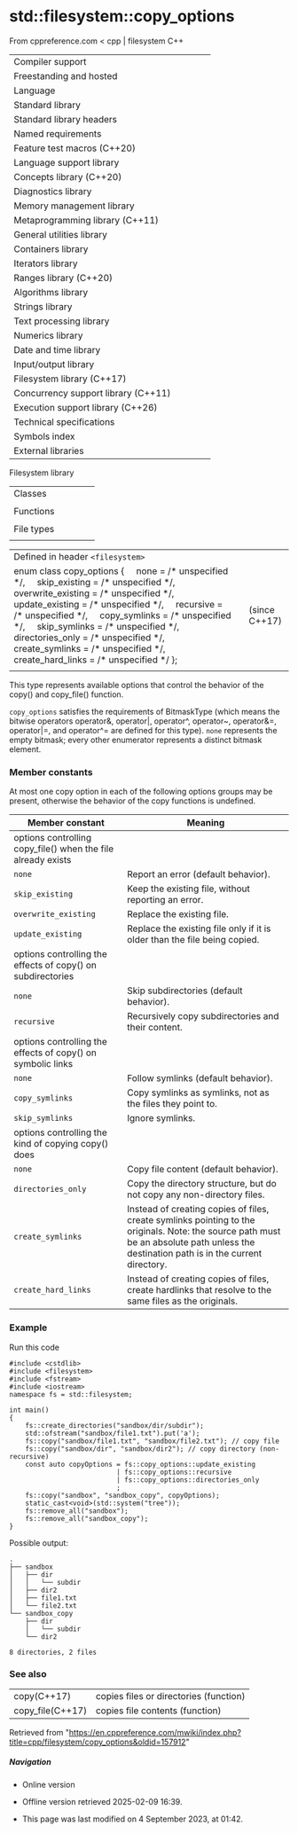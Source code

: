 # std::filesystem::copy_options

From cppreference.com
< cpp‎ | filesystem
C++

|  |  |  |  |  |
| --- | --- | --- | --- | --- |
| Compiler support | | | | |
| Freestanding and hosted | | | | |
| Language | | | | |
| Standard library | | | | |
| Standard library headers | | | | |
| Named requirements | | | | |
| Feature test macros (C++20) | | | | |
| Language support library | | | | |
| Concepts library (C++20) | | | | |
| Diagnostics library | | | | |
| Memory management library | | | | |
| Metaprogramming library (C++11) | | | | |
| General utilities library | | | | |
| Containers library | | | | |
| Iterators library | | | | |
| Ranges library (C++20) | | | | |
| Algorithms library | | | | |
| Strings library | | | | |
| Text processing library | | | | |
| Numerics library | | | | |
| Date and time library | | | | |
| Input/output library | | | | |
| Filesystem library (C++17) | | | | |
| Concurrency support library (C++11) | | | | |
| Execution support library (C++26) | | | | |
| Technical specifications | | | | |
| Symbols index | | | | |
| External libraries | | | | |

Filesystem library

|  |  |  |  |  |
| --- | --- | --- | --- | --- |
| Classes | | | | |
| |  |  |  |  |  | | --- | --- | --- | --- | --- | | filesystem::path | | | | | | filesystem::filesystem_error | | | | | | filesystem::directory_entry | | | | | | filesystem::directory_iterator | | | | | | filesystem::recursive_directory_iterator | | | | | | filesystem::file_status | | | | | | filesystem::space_info | | | | | | |  |  |  |  |  | | --- | --- | --- | --- | --- | | filesystem::file_type | | | | | | filesystem::file_time_type | | | | | | filesystem::perms | | | | | | filesystem::perm_options | | | | | | ****filesystem::copy_options**** | | | | | | filesystem::directory_options | | | | | |
| Functions | | | | |
| |  |  |  |  |  | | --- | --- | --- | --- | --- | | filesystem::absolute | | | | | | filesystem::canonicalfilesystem::weakly_canonical | | | | | | filesystem::relativefilesystem::proximate | | | | | | filesystem::copy | | | | | | filesystem::copy_file | | | | | | filesystem::copy_symlink | | | | | | filesystem::create_directory filesystem::create_directories | | | | | | filesystem::create_hard_link | | | | | | filesystem::create_symlink filesystem::create_directory_symlink | | | | | | filesystem::current_path | | | | | | filesystem::temp_directory_path | | | | | | |  |  |  |  |  | | --- | --- | --- | --- | --- | | filesystem::exists | | | | | | filesystem::equivalent | | | | | | filesystem::file_size | | | | | | filesystem::hard_link_count | | | | | | filesystem::last_write_time | | | | | | filesystem::permissions | | | | | | filesystem::read_symlink | | | | | | filesystem::remove filesystem::remove_all | | | | | | filesystem::rename | | | | | | filesystem::resize_file | | | | | | filesystem::space | | | | | | filesystem::status filesystem::symlink_status | | | | | |
| File types | | | | |
| |  |  |  |  |  | | --- | --- | --- | --- | --- | | filesystem::is_block_file | | | | | | filesystem::is_character_file | | | | | | filesystem::is_directory | | | | | | filesystem::is_empty | | | | | | filesystem::status_known | | | | | | |  |  |  |  |  | | --- | --- | --- | --- | --- | | filesystem::is_fifo | | | | | | filesystem::is_other | | | | | | filesystem::is_regular_file | | | | | | filesystem::is_socket | | | | | | filesystem::is_symlink | | | | | |

|  |  |  |
| --- | --- | --- |
| Defined in header `<filesystem>` |  |  |
| enum class copy_options {      none = /\* unspecified \*/,      skip_existing = /\* unspecified \*/,      overwrite_existing = /\* unspecified \*/,      update_existing = /\* unspecified \*/,      recursive = /\* unspecified \*/,      copy_symlinks = /\* unspecified \*/,      skip_symlinks = /\* unspecified \*/,      directories_only = /\* unspecified \*/,      create_symlinks = /\* unspecified \*/,      create_hard_links = /\* unspecified \*/ }; |  | (since C++17) |
|  |  |  |

This type represents available options that control the behavior of the copy() and copy_file() function.

`copy_options` satisfies the requirements of BitmaskType (which means the bitwise operators operator&, operator|, operator^, operator~, operator&=, operator|=, and operator^= are defined for this type). `none` represents the empty bitmask; every other enumerator represents a distinct bitmask element.

### Member constants

At most one copy option in each of the following options groups may be present, otherwise the behavior of the copy functions is undefined.

| Member constant | Meaning |
| --- | --- |
| options controlling copy_file() when the file already exists | |
| `none` | Report an error (default behavior). |
| `skip_existing` | Keep the existing file, without reporting an error. |
| `overwrite_existing` | Replace the existing file. |
| `update_existing` | Replace the existing file only if it is older than the file being copied. |
| options controlling the effects of copy() on subdirectories | |
| `none` | Skip subdirectories (default behavior). |
| `recursive` | Recursively copy subdirectories and their content. |
| options controlling the effects of copy() on symbolic links | |
| `none` | Follow symlinks (default behavior). |
| `copy_symlinks` | Copy symlinks as symlinks, not as the files they point to. |
| `skip_symlinks` | Ignore symlinks. |
| options controlling the kind of copying copy() does | |
| `none` | Copy file content (default behavior). |
| `directories_only` | Copy the directory structure, but do not copy any non-directory files. |
| `create_symlinks` | Instead of creating copies of files, create symlinks pointing to the originals. Note: the source path must be an absolute path unless the destination path is in the current directory. |
| `create_hard_links` | Instead of creating copies of files, create hardlinks that resolve to the same files as the originals. |

### Example

Run this code

```
#include <cstdlib>
#include <filesystem>
#include <fstream>
#include <iostream>
namespace fs = std::filesystem;
 
int main()
{
    fs::create_directories("sandbox/dir/subdir");
    std::ofstream("sandbox/file1.txt").put('a');
    fs::copy("sandbox/file1.txt", "sandbox/file2.txt"); // copy file
    fs::copy("sandbox/dir", "sandbox/dir2"); // copy directory (non-recursive)
    const auto copyOptions = fs::copy_options::update_existing
                           | fs::copy_options::recursive
                           | fs::copy_options::directories_only
                           ;
    fs::copy("sandbox", "sandbox_copy", copyOptions); 
    static_cast<void>(std::system("tree"));
    fs::remove_all("sandbox");
    fs::remove_all("sandbox_copy");
}

```

Possible output:

```
.
├── sandbox
│   ├── dir
│   │   └── subdir
│   ├── dir2
│   ├── file1.txt
│   └── file2.txt
└── sandbox_copy
    ├── dir
    │   └── subdir
    └── dir2
 
8 directories, 2 files

```

### See also

|  |  |
| --- | --- |
| copy(C++17) | copies files or directories   (function) |
| copy_file(C++17) | copies file contents   (function) |

Retrieved from "<https://en.cppreference.com/mwiki/index.php?title=cpp/filesystem/copy_options&oldid=157912>"

##### Navigation

- Online version
- Offline version retrieved 2025-02-09 16:39.

- This page was last modified on 4 September 2023, at 01:42.